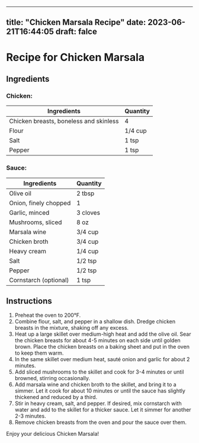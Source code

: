 
---
title: "Chicken Marsala Recipe"
date: 2023-06-21T16:44:05
draft: falce
---

# Recipe for Chicken Marsala

## Ingredients

### Chicken:
| Ingredients | Quantity |
|-------------|----------|
| Chicken breasts, boneless and skinless  | 4 |
| Flour  | 1/4 cup |
| Salt  | 1 tsp |
| Pepper  | 1 tsp |

### Sauce:
| Ingredients | Quantity |
|-------------|----------|
| Olive oil  | 2 tbsp |
| Onion, finely chopped  | 1 |
| Garlic, minced  | 3 cloves |
| Mushrooms, sliced  | 8 oz |
| Marsala wine  | 3/4 cup |
| Chicken broth  | 3/4 cup |
| Heavy cream  | 1/4 cup |
| Salt  | 1/2 tsp |
| Pepper  | 1/2 tsp |
| Cornstarch (optional)  | 1 tsp |

## Instructions

1. Preheat the oven to 200°F.
2. Combine flour, salt, and pepper in a shallow dish. Dredge chicken breasts in the mixture, shaking off any excess.
3. Heat up a large skillet over medium-high heat and add the olive oil. Sear the chicken breasts for about 4-5 minutes on each side until golden brown. Place the chicken breasts on a baking sheet and put in the oven to keep them warm.
4. In the same skillet over medium heat, sauté onion and garlic for about 2 minutes.
5. Add sliced mushrooms to the skillet and cook for 3-4 minutes or until browned, stirring occasionally.
6. Add marsala wine and chicken broth to the skillet, and bring it to a simmer. Let it cook for about 10 minutes or until the sauce has slightly thickened and reduced by a third.
7. Stir in heavy cream, salt, and pepper. If desired, mix cornstarch with water and add to the skillet for a thicker sauce. Let it simmer for another 2-3 minutes.
8. Remove chicken breasts from the oven and pour the sauce over them.

Enjoy your delicious Chicken Marsala!
